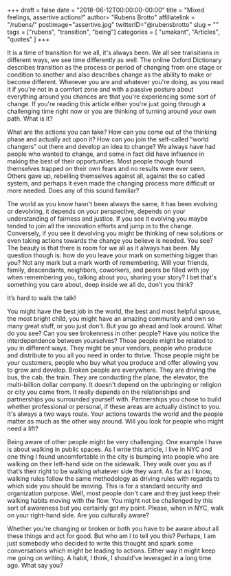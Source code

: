 +++
draft = false
date = "2018-06-12T00:00:00-00:00"
title = "Mixed feelings, assertive actions!"
author= "Rubens Brotto"
affiliatelink = "/rubens/"
postimage="assertive.jpg"
twitterID="@rubensbrotto"
slug = ""
tags = ["rubens",
"transition",
"being"]
categories = [
"umakant",
"Articles",
"quotes"
]
+++

It is a time of transition for we all, it's always been. We all see transitions in different ways, we see time differently as well. The online Oxford Dictionary describes transition as the process or period of changing from one stage or condition to another and also describes change as the ability to make or become different. Wherever you are and whatever you're doing, as you read it if you're not in a comfort zone and with a passive posture about everything around you chances are that you're experiencing some sort of change. If you're reading this article either you're just going through a challenging time right now or you are thinking of turning around your own path. What is it?

What are the actions you can take? How can you come out of the thinking phase and actually act upon it? How can you join the self-called “world changers” out there and develop an idea to change? We always have had people who wanted to change, and some in fact did have influence in making the best of their opportunities. Most people though found themselves trapped on their own fears and no results were ever seen. Others gave up, rebelling themselves against all, against the so called system, and perhaps it even made the changing process more difficult or more needed. Does any of this sound familiar?

The world as you know hasn't been always the same, it has been evolving or devolving, it depends on your perspective, depends on your understanding of fairness and justice. If you see it evolving you maybe tended to join all the innovation efforts and jump in to the change. Conversely, if you see it devolving you might be thinking of new solutions or even taking actions towards the change you believe is needed. You see? The beauty is that there is room for we all as it always has been. My question though is: how do you leave your mark on something bigger than you? Not any mark but a mark worth of remembering. Will your friends, family, descendants, neighbors, coworkers, and peers be filled with joy when remembering you, talking about you, sharing your story? I bet that's something you care about, deep inside we all do, don’t you think?

It’s hard to walk the talk!

You might have the best job in the world, the best and most helpful spouse, the most bright child, you might have an amazing community and own so many great stuff, or you just don't. But you go ahead and look around. What do you see? Can you see brokenness in other people? Have you notice the interdependence between yourselves? Those people might be related to you in different ways. They might be your vendors, people who produce and distribute to you all you need in order to thrive. Those people might be your customers, people who buy what you produce and offer allowing you to grow and develop. Broken people are everywhere. They are driving the bus, the cab, the train. They are conducting the plane, the elevator, the multi-billion dollar company. It doesn't depend on the upbringing or religion or city you came from. It really depends on the relationships and partnerships you surrounded yourself with. Partnerships you chose to build whether professional or personal, if these areas are actually distinct to you. It's always a two ways route. Your actions towards the world and the people matter as much as the other way around. Will you look for people who might need a lift?

Being aware of other people might be very challenging. One example I have is about walking in public spaces. As I write this article, I live in NYC and one thing I found uncomfortable in the city is bumping into people who are walking on their left-hand side on the sidewalk. They walk over you as if that’s their right to be walking whatever side they want. As far as I know, walking rules follow the same methodology as driving rules with regards to which side you should be moving. This is for a standard security and organization purpose. Well, most people don't care and they just keep their walking habits moving with the flow. You might not be challenged by this sort of awareness but you certainly got my point. Please, when in NYC, walk on your right-hand side. Are you culturally aware?

Whether you're changing or broken or both you have to be aware about all these things and act for good. But who am I to tell you this? Perhaps, I am just somebody who decided to write this thought and spark some conversations which might be leading to actions. Either way it might keep me going on writing. A habit, I think, I should've leveraged in a long time ago. What say you?
